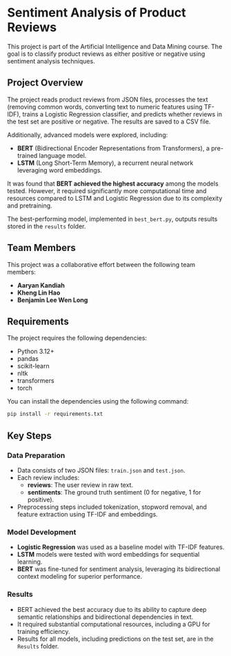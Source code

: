 # Sentiment Analysis of Product Reviews

This project is part of the Artificial Intelligence and Data Mining course. The goal is to classify product reviews as either positive or negative using sentiment analysis techniques.

## Project Overview

The project reads product reviews from JSON files, processes the text (removing common words, converting text to numeric features using TF-IDF), trains a Logistic Regression classifier, and predicts whether reviews in the test set are positive or negative. The results are saved to a CSV file.

Additionally, advanced models were explored, including:

- **BERT** (Bidirectional Encoder Representations from Transformers), a pre-trained language model.
- **LSTM** (Long Short-Term Memory), a recurrent neural network leveraging word embeddings.

It was found that **BERT achieved the highest accuracy** among the models tested. However, it required significantly more computational time and resources compared to LSTM and Logistic Regression due to its complexity and pretraining.

The best-performing model, implemented in `best_bert.py`, outputs results stored in the `results` folder.

## Team Members

This project was a collaborative effort between the following team members:

- **Aaryan Kandiah**
- **Kheng Lin Hao**
- **Benjamin Lee Wen Long**

## Requirements

The project requires the following dependencies:

- Python 3.12+
- pandas
- scikit-learn
- nltk
- transformers
- torch

You can install the dependencies using the following command:

```bash
pip install -r requirements.txt
```

## Key Steps

### Data Preparation

- Data consists of two JSON files: `train.json` and `test.json`.
- Each review includes:
  - **reviews**: The user review in raw text.
  - **sentiments**: The ground truth sentiment (0 for negative, 1 for positive).
- Preprocessing steps included tokenization, stopword removal, and feature extraction using TF-IDF and embeddings.

### Model Development

- **Logistic Regression** was used as a baseline model with TF-IDF features.
- **LSTM** models were tested with word embeddings for sequential learning.
- **BERT** was fine-tuned for sentiment analysis, leveraging its bidirectional context modeling for superior performance.

### Results

- BERT achieved the best accuracy due to its ability to capture deep semantic relationships and bidirectional dependencies in text.
- It required substantial computational resources, including a GPU for training efficiency.
- Results for all models, including predictions on the test set, are in the `Results` folder.
